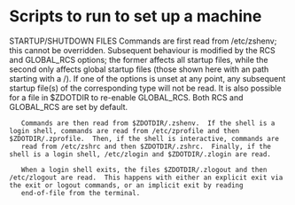 # Scripts to run to set up a machine



STARTUP/SHUTDOWN FILES
       Commands are first read from /etc/zshenv; this cannot be overridden.  Subsequent behaviour is modified by the RCS and GLOBAL_RCS options; the former affects all startup files, while the second
       only affects global startup files (those shown here with an path starting with a /).  If one of the options is unset at any point, any subsequent startup file(s) of the corresponding type will
       not be read.  It is also possible for a file in $ZDOTDIR to re-enable GLOBAL_RCS. Both RCS and GLOBAL_RCS are set by default.

       Commands are then read from $ZDOTDIR/.zshenv.  If the shell is a login shell, commands are read from /etc/zprofile and then $ZDOTDIR/.zprofile.  Then, if the shell is interactive, commands are
       read from /etc/zshrc and then $ZDOTDIR/.zshrc.  Finally, if the shell is a login shell, /etc/zlogin and $ZDOTDIR/.zlogin are read.

       When a login shell exits, the files $ZDOTDIR/.zlogout and then /etc/zlogout are read.  This happens with either an explicit exit via the exit or logout commands, or an implicit exit by reading
       end-of-file from the terminal.